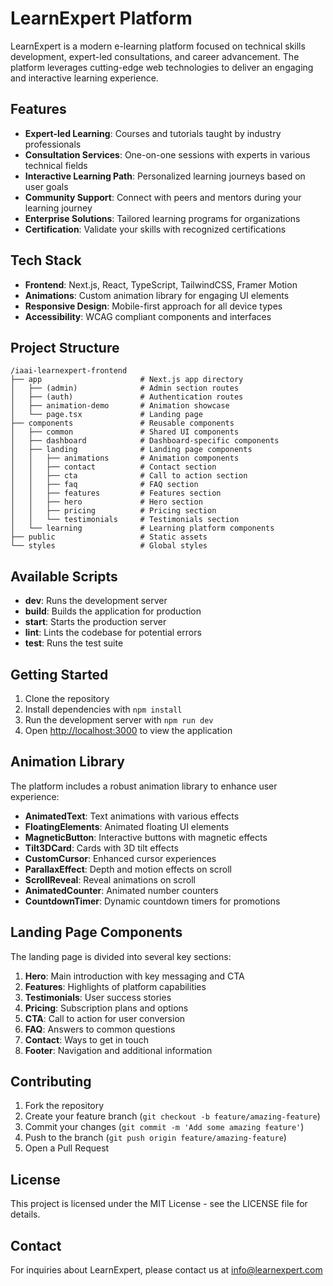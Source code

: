 # LearnExpert Platform

LearnExpert is a modern e-learning platform focused on technical skills development, expert-led consultations, and career advancement. The platform leverages cutting-edge web technologies to deliver an engaging and interactive learning experience.

## Features

- **Expert-led Learning**: Courses and tutorials taught by industry professionals
- **Consultation Services**: One-on-one sessions with experts in various technical fields
- **Interactive Learning Path**: Personalized learning journeys based on user goals
- **Community Support**: Connect with peers and mentors during your learning journey
- **Enterprise Solutions**: Tailored learning programs for organizations
- **Certification**: Validate your skills with recognized certifications

## Tech Stack

- **Frontend**: Next.js, React, TypeScript, TailwindCSS, Framer Motion
- **Animations**: Custom animation library for engaging UI elements
- **Responsive Design**: Mobile-first approach for all device types
- **Accessibility**: WCAG compliant components and interfaces

## Project Structure

```
/iaai-learnexpert-frontend
├── app                      # Next.js app directory
│   ├── (admin)              # Admin section routes
│   ├── (auth)               # Authentication routes
│   ├── animation-demo       # Animation showcase
│   └── page.tsx             # Landing page
├── components               # Reusable components
│   ├── common               # Shared UI components
│   ├── dashboard            # Dashboard-specific components
│   ├── landing              # Landing page components
│   │   ├── animations       # Animation components
│   │   ├── contact          # Contact section
│   │   ├── cta              # Call to action section
│   │   ├── faq              # FAQ section
│   │   ├── features         # Features section
│   │   ├── hero             # Hero section
│   │   ├── pricing          # Pricing section
│   │   └── testimonials     # Testimonials section
│   └── learning             # Learning platform components
├── public                   # Static assets
└── styles                   # Global styles
```

## Available Scripts

- **dev**: Runs the development server
- **build**: Builds the application for production
- **start**: Starts the production server
- **lint**: Lints the codebase for potential errors
- **test**: Runs the test suite

## Getting Started

1. Clone the repository
2. Install dependencies with `npm install`
3. Run the development server with `npm run dev`
4. Open [http://localhost:3000](http://localhost:3000) to view the application

## Animation Library

The platform includes a robust animation library to enhance user experience:

- **AnimatedText**: Text animations with various effects
- **FloatingElements**: Animated floating UI elements
- **MagneticButton**: Interactive buttons with magnetic effects
- **Tilt3DCard**: Cards with 3D tilt effects
- **CustomCursor**: Enhanced cursor experiences
- **ParallaxEffect**: Depth and motion effects on scroll
- **ScrollReveal**: Reveal animations on scroll
- **AnimatedCounter**: Animated number counters
- **CountdownTimer**: Dynamic countdown timers for promotions

## Landing Page Components

The landing page is divided into several key sections:

1. **Hero**: Main introduction with key messaging and CTA
2. **Features**: Highlights of platform capabilities
3. **Testimonials**: User success stories
4. **Pricing**: Subscription plans and options
5. **CTA**: Call to action for user conversion
6. **FAQ**: Answers to common questions
7. **Contact**: Ways to get in touch
8. **Footer**: Navigation and additional information

## Contributing

1. Fork the repository
2. Create your feature branch (`git checkout -b feature/amazing-feature`)
3. Commit your changes (`git commit -m 'Add some amazing feature'`)
4. Push to the branch (`git push origin feature/amazing-feature`)
5. Open a Pull Request

## License

This project is licensed under the MIT License - see the LICENSE file for details.

## Contact

For inquiries about LearnExpert, please contact us at info@learnexpert.com

